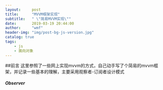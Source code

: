```yaml
---
layout:     post
title:      "MVVM框架实现"
subtitle:   " \"简易MVVM实现\""
date:       2019-03-19 20:44:00
author:     "wmf"
header-img: "img/post-bg-js-version.jpg"
catalog: true
tags:
    - js
    - 面向对象
---
```

##前言
这里参照了一些网上实现mvvm的方式，自己动手写了个简易的mvvm框架，并记录一些基本的理解，主要采用观察者-订阅者设计模式
##### Observer



